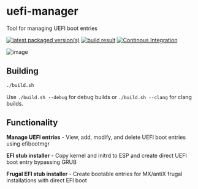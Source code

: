 # uefi-manager
Tool for managing UEFI boot entries

[![latest packaged version(s)](https://repology.org/badge/latest-versions/uefi-manager.svg)](https://repology.org/project/uefi-manager/versions)
[![build result](https://build.opensuse.org/projects/home:mx-packaging/packages/uefi-manager/badge.svg?type=default)](https://software.opensuse.org//download.html?project=home%3Amx-packaging&package=uefi-manager)
[![Continous Integration](https://github.com/AdrianTM/uefi-manager/actions/workflows/main.yml/badge.svg)](https://github.com/AdrianTM/uefi-manager/actions/workflows/main.yml)

![image](https://github.com/user-attachments/assets/c76f920b-33e8-424e-a885-7ad26925b508)

## Building

```bash
./build.sh
```

Use `./build.sh --debug` for debug builds or `./build.sh --clang` for clang builds.

## Functionality

**Manage UEFI entries** - View, add, modify, and delete UEFI boot entries using efibootmgr

**EFI stub installer** - Copy kernel and initrd to ESP and create direct UEFI boot entry bypassing GRUB

**Frugal EFI stub installer** - Create bootable entries for MX/antiX frugal installations with direct EFI boot
